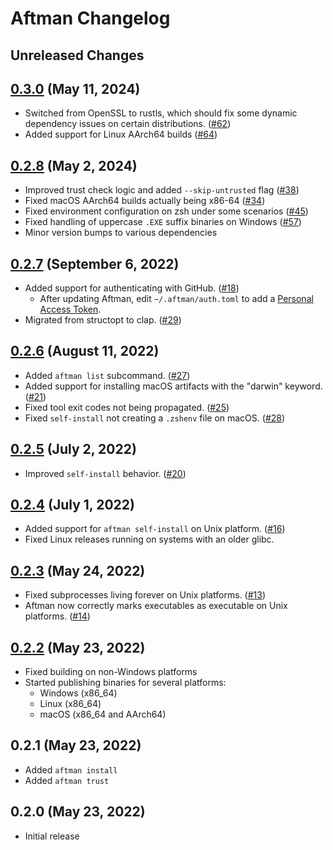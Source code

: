 # Aftman Changelog

## Unreleased Changes

## [0.3.0] (May 11, 2024)
* Switched from OpenSSL to rustls, which should fix some dynamic dependency issues on certain distributions. ([#62])
* Added support for Linux AArch64 builds ([#64])

[#62]: https://github.com/LPGhatguy/aftman/pull/62
[#64]: https://github.com/LPGhatguy/aftman/pull/64
[0.3.0]: https://github.com/LPGhatguy/aftman/releases/tag/v0.3.0

## [0.2.8] (May 2, 2024)
* Improved trust check logic and added `--skip-untrusted` flag ([#38])
* Fixed macOS AArch64 builds actually being x86-64 ([#34])
* Fixed environment configuration on zsh under some scenarios ([#45])
* Fixed handling of uppercase `.EXE` suffix binaries on Windows ([#57])
* Minor version bumps to various dependencies

[#34]: https://github.com/LPGhatguy/aftman/pull/34
[#38]: https://github.com/LPGhatguy/aftman/pull/38
[#45]: https://github.com/LPGhatguy/aftman/pull/45
[#57]: https://github.com/LPGhatguy/aftman/pull/57
[0.2.8]: https://github.com/LPGhatguy/aftman/releases/tag/v0.2.8

## [0.2.7] (September 6, 2022)
* Added support for authenticating with GitHub. ([#18])
	* After updating Aftman, edit `~/.aftman/auth.toml` to add a [Personal Access Token][pat].
* Migrated from structopt to clap. ([#29])

[#18]: https://github.com/LPGhatguy/aftman/pull/18
[#29]: https://github.com/LPGhatguy/aftman/pull/29
[pat]: https://docs.github.com/en/authentication/keeping-your-account-and-data-secure/creating-a-personal-access-token
[0.2.7]: https://github.com/LPGhatguy/aftman/releases/tag/v0.2.7

## [0.2.6] (August 11, 2022)
* Added `aftman list` subcommand. ([#27])
* Added support for installing macOS artifacts with the "darwin" keyword. ([#21])
* Fixed tool exit codes not being propagated. ([#25])
* Fixed `self-install` not creating a `.zshenv` file on macOS. ([#28])

[#21]: https://github.com/LPGhatguy/aftman/pull/21
[#25]: https://github.com/LPGhatguy/aftman/pull/25
[#27]: https://github.com/LPGhatguy/aftman/pull/27
[#28]: https://github.com/LPGhatguy/aftman/pull/28
[0.2.6]: https://github.com/LPGhatguy/aftman/releases/tag/v0.2.6

## [0.2.5] (July 2, 2022)
* Improved `self-install` behavior. ([#20])

[#20]: https://github.com/LPGhatguy/aftman/pull/20
[0.2.5]: https://github.com/LPGhatguy/aftman/releases/tag/v0.2.5

## [0.2.4] (July 1, 2022)
* Added support for `aftman self-install` on Unix platform. ([#16])
* Fixed Linux releases running on systems with an older glibc.

[#16]: https://github.com/LPGhatguy/aftman/pull/16
[0.2.4]: https://github.com/LPGhatguy/aftman/releases/tag/v0.2.4

## [0.2.3] (May 24, 2022)
* Fixed subprocesses living forever on Unix platforms. ([#13])
* Aftman now correctly marks executables as executable on Unix platforms. ([#14])

[#13]: https://github.com/LPGhatguy/aftman/pull/13
[#14]: https://github.com/LPGhatguy/aftman/pull/14
[0.2.3]: https://github.com/LPGhatguy/aftman/releases/tag/v0.2.3

## [0.2.2] (May 23, 2022)
* Fixed building on non-Windows platforms
* Started publishing binaries for several platforms:
	* Windows (x86_64)
	* Linux (x86_64)
	* macOS (x86_64 and AArch64)

[0.2.2]: https://github.com/LPGhatguy/aftman/releases/tag/v0.2.2

## 0.2.1 (May 23, 2022)
* Added `aftman install`
* Added `aftman trust`

## 0.2.0 (May 23, 2022)
* Initial release